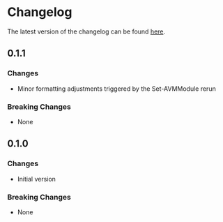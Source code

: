 # Changelog

The latest version of the changelog can be found [here](https://github.com/Azure/bicep-registry-modules/blob/main/avm/res/api-management/service/api/policy/CHANGELOG.md).

## 0.1.1

### Changes

- Minor formatting adjustments triggered by the Set-AVMModule rerun

### Breaking Changes

- None

## 0.1.0

### Changes

- Initial version

### Breaking Changes

- None
